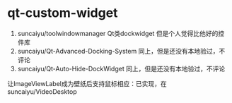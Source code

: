 # qt-custom-widget

1. suncaiyu/toolwindowmanager Qt类dockwidget 但是个人觉得比他好的控件库
2. suncaiyu/Qt-Advanced-Docking-System 同上，但是还没有本地验过，不评论
3. suncaiyu/Qt-Auto-Hide-DockWidget 同上，但是还没有本地验过，不评论


让ImageViewLabel成为壁纸后支持鼠标相应：已实现，在suncaiyu/VideoDesktop
